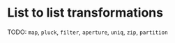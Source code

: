 List to list transformations
============================

TODO: `map`, `pluck`, `filter`, `aperture`, `uniq`, `zip`, `partition`
